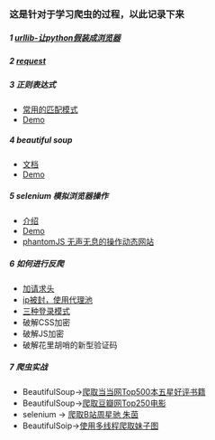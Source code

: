 ### 这是针对于学习爬虫的过程，以此记录下来

##### 1 [urllib-让python假装成浏览器](https://github.com/AdvancingStone/spider-training/blob/master/com/bluehonour/urllib/Bihu.py)
##### 2 [request](https://github.com/AdvancingStone/spider-training/blob/master/com/bluehonour/request/Demo.py)
##### 3 正则表达式   
* [常用的匹配模式](https://github.com/AdvancingStone/spider-training/blob/master/com/bluehonour/regexp/%E5%B8%B8%E7%94%A8%E7%9A%84%E5%8C%B9%E9%85%8D.md)
* [Demo](https://github.com/AdvancingStone/spider-training/blob/master/com/bluehonour/regexp/Demo.py)
##### 4 beautiful soup
* [文档](https://github.com/AdvancingStone/spider-training/blob/master/com/bluehonour/beautiful_soup/document.md)
* [Demo](https://github.com/AdvancingStone/spider-training/blob/master/com/bluehonour/beautiful_soup/Demo.py)
##### 5 selenium 模拟浏览器操作
* [介绍](https://github.com/AdvancingStone/spider-training/blob/master/com/bluehonour/selenium/introduce.md)
* [Demo](https://github.com/AdvancingStone/spider-training/blob/master/com/bluehonour/selenium/Demo.py)
* [phantomJS 无声无息的操作动态网站](https://github.com/AdvancingStone/spider-training/blob/master/com/bluehonour/selenium/phantomJS%E4%BB%8B%E7%BB%8D.md)
##### 6 如何进行反爬
* [加请求头](https://github.com/AdvancingStone/spider-training/blob/master/com/bluehonour/mdfold/headers.md)
* [ip被封，使用代理池](https://github.com/AdvancingStone/spider-training/blob/master/com/bluehonour/mdfold/proxy.md)
* [三种登录模式](https://github.com/AdvancingStone/spider-training/blob/master/com/bluehonour/mdfold/login.md)
* 破解CSS加密
* 破解JS加密
* 破解花里胡哨的新型验证码
##### 7 爬虫实战
* BeautifulSoup->[爬取当当网Top500本五星好评书籍](https://github.com/AdvancingStone/spider-training/blob/master/com/bluehonour/training/dangdang_top500.py)
* BeautifulSoup->[爬取豆瓣网Top250电影](https://github.com/AdvancingStone/spider-training/blob/master/com/bluehonour/training/douban_top250.py)
* selenium -> [爬取B站周星驰 朱茵](https://github.com/AdvancingStone/spider-training/blob/master/com/bluehonour/training/bibi_search_zhouxingchi.py)
* BeautifulSoip->[使用多线程爬取妹子图](https://github.com/AdvancingStone/spider-training/blob/master/com/bluehonour/training/meizitu.py)
